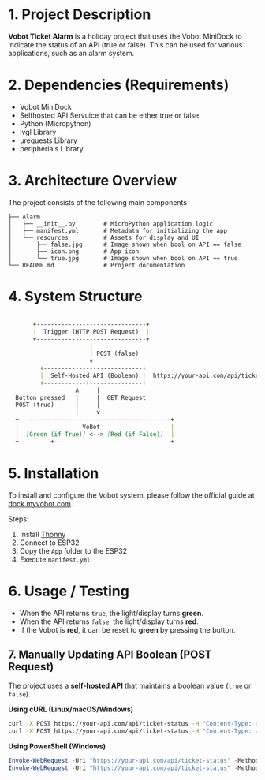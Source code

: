 
# **1. Project Description**  
**Vobot Ticket Alarm** is a holiday project that uses the Vobot MiniDock to indicate the status of an API (true or false). This can be used for various applications, such as an alarm system.

# **2. Dependencies (Requirements)**  
- Vobot MiniDock  
- Selfhosted API Servuice that can be either true or false
- Python (Micropython)  
- lvgl Library  
- urequests Library  
- peripherials Library  

# **3. Architecture Overview**  
The project consists of the following main components
```
├── Alarm
│   ├── __init__.py        # MicroPython application logic
│   ├── manifest.yml       # Metadata for initializing the app
│   └── resources          # Assets for display and UI
│       ├── false.jpg      # Image shown when bool on API == false
│       ├── icon.png       # App icon
│       └── true.jpg       # Image shown when bool on API == true
└── README.md              # Project documentation

```

# **4. System Structure**
```markdown

       +-------------------------------+
       |  Trigger (HTTP POST Request)  | 
       +-------------------------------+
                       |
                       | POST (false)
                       v
         +----------------------------+
         |  Self-Hosted API (Boolean) |  https://your-api.com/api/ticket-status
         +------------+---------------+
                   Ʌ     |
  Button pressed   |     |  GET Request
  POST (true)      |     |
                   |     v
  +-------------------------------------------+
  |                  VoBot                    |
  |  [Green (if True)] <--> [Red (if False)]  |
  +---------+---------------------------------+
```

# **5. Installation**  
To install and configure the Vobot system, please follow the official guide at [dock.myvobot.com](https://dock.myvobot.com/developer/getting_started/).  

Steps:  
1. Install [Thonny](https://thonny.org/)  
2. Connect to ESP32  
3. Copy the `App` folder to the ESP32  
4. Execute `manifest.yml`  

# **6. Usage / Testing**  
- When the API returns `true`, the light/display turns **green**.
- When the API returns `false`, the light/display turns **red**.
- If the Vobot is **red**, it can be reset to **green** by pressing the button.

## **7. Manually Updating API Boolean (POST Request)**  
The project uses a **self-hosted API** that maintains a boolean value (`true` or `false`).  

**Using cURL (Linux/macOS/Windows)**
```bash
curl -X POST https://your-api.com/api/ticket-status -H "Content-Type: application/json" -d '{"status": false}'
curl -X POST https://your-api.com/api/ticket-status -H "Content-Type: application/json" -d '{"status": true}'
```
**Using PowerShell (Windows)**
```powershell
Invoke-WebRequest -Uri "https://your-api.com/api/ticket-status" -Method POST -Headers @{ "Content-Type" = "application/json" } -Body '{"status": false}'
Invoke-WebRequest -Uri "https://your-api.com/api/ticket-status" -Method POST -Headers @{ "Content-Type" = "application/json" } -Body '{"status": true}'
```
